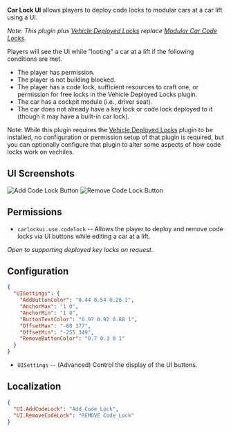 **Car Lock UI** allows players to deploy code locks to modular cars at a car lift using a UI.

*Note: This plugin plus [Vehicle Deployed Locks](https://umod.org/plugins/vehicle-deployed-locks) replace [Modular Car Code Locks](https://umod.org/plugins/modular-car-code-locks).*

Players will see the UI while "looting" a car at a lift if the following conditions are met.
- The player has permission.
- The player is not building blocked.
- The player has a code lock, sufficient resources to craft one, or permission for free locks in the Vehicle Deployed Locks plugin.
- The car has a cockpit module (i.e., driver seat).
- The car does not already have a key lock or code lock deployed to it (though it may have a built-in car lock).

Note: While this plugin requires the [Vehicle Deployed Locks](https://umod.org/plugins/vehicle-deployed-locks) plugin to be installed, no configuration or permission setup of that plugin is required, but you can optionally configure that plugin to alter some aspects of how code locks work on vechiles.

## UI Screenshots

![Add Code Lock Button](https://i.imgur.com/Xk91dHF.png)
![Remove Code Lock Button](https://i.imgur.com/IT1xsrZ.png)

## Permissions

- `carlockui.use.codelock` -- Allows the player to deploy and remove code locks via UI buttons while editing a car at a lift.

*Open to supporting deployed key locks on request*.

## Configuration
```json
{
  "UISettings": {
    "AddButtonColor": "0.44 0.54 0.26 1",
    "AnchorMax": "1 0",
    "AnchorMin": "1 0",
    "ButtonTextColor": "0.97 0.92 0.88 1",
    "OffsetMax": "-68 377",
    "OffsetMin": "-255 349",
    "RemoveButtonColor": "0.7 0.3 0 1"
  }
}
```

- `UISettings` -- (Advanced) Control the display of the UI buttons.

## Localization

```json
{
  "UI.AddCodeLock": "Add Code Lock",
  "UI.RemoveCodeLock": "REMOVE Code Lock"
}
```
